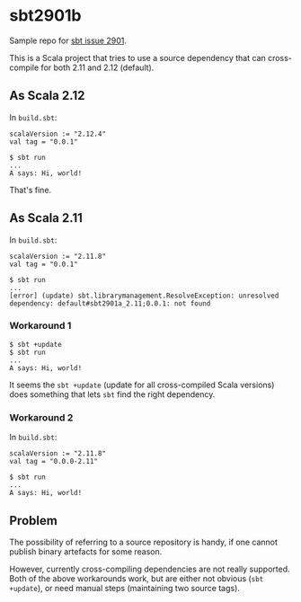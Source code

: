 # sbt2901b

Sample repo for [sbt issue 2901](https://github.com/sbt/sbt/issues/2901).

This is a Scala project that tries to use a source dependency that can cross-compile for both 2.11 and 2.12 (default).


## As Scala 2.12

In `build.sbt`:

```
scalaVersion := "2.12.4"
val tag = "0.0.1"
```

```
$ sbt run
...
A says: Hi, world!
```

That's fine.

## As Scala 2.11

In `build.sbt`:

```
scalaVersion := "2.11.8"
val tag = "0.0.1"
```

```
$ sbt run
...
[error] (update) sbt.librarymanagement.ResolveException: unresolved dependency: default#sbt2901a_2.11;0.0.1: not found
```

### Workaround 1

```
$ sbt +update
$ sbt run
...
A says: Hi, world!
```

It seems the `sbt +update` (update for all cross-compiled Scala versions) does something that lets `sbt` find the right dependency.

### Workaround 2

In `build.sbt`:

```
scalaVersion := "2.11.8"
val tag = "0.0.0-2.11"
```

```
$ sbt run
...
A says: Hi, world!
```

## Problem

The possibility of referring to a source repository is handy, if one cannot publish binary artefacts for some reason.

However, currently cross-compiling dependencies are not really supported. Both of the above workarounds work, but are either not obvious (`sbt +update`), or need manual steps (maintaining two source tags).


